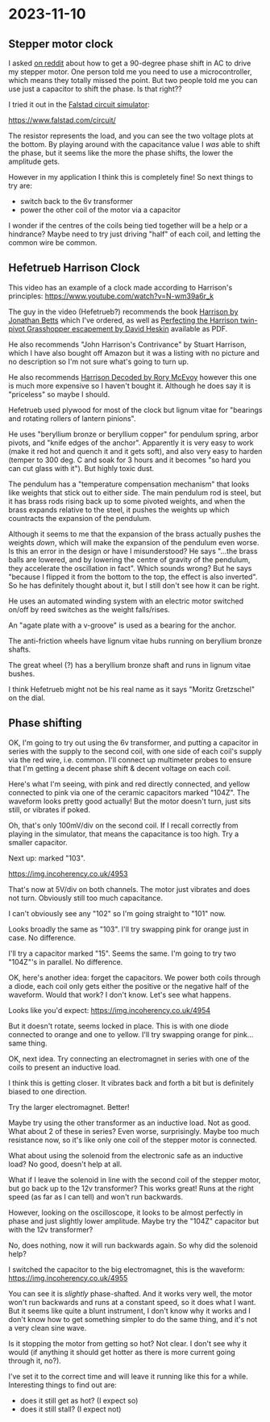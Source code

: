 # 2023-11-10

## Stepper motor clock

I asked [on reddit](https://www.reddit.com/r/electrical/comments/17qtro6/whats_the_simplest_way_to_get_a_90degree_phase/)
about how to get a 90-degree phase shift in AC to drive my stepper motor. One person told me you need to use
a microcontroller, which means they totally missed the point. But two people told me you can use just a capacitor
to shift the phase. Is that right??

I tried it out in the [Falstad circuit simulator](https://www.falstad.com/circuit/):

https://www.falstad.com/circuit/

The resistor represents the load, and you can see the two voltage plots at the bottom.
By playing around with the capacitance value I *was* able to shift the phase, but it seems
like the more the phase shifts, the lower the amplitude gets.

However in my application I think this is completely fine! So next things to try are:

 * switch back to the 6v transformer
 * power the other coil of the motor via a capacitor

I wonder if the centres of the coils being tied together will be a help or a hindrance?
Maybe need to try just driving "half" of each coil, and letting the common wire be common.

## Hefetrueb Harrison Clock

This video has an example of a clock made according to Harrison's principles: https://www.youtube.com/watch?v=N-wm39a6r_k

The guy in the video (Hefetrueb?) recommends the book [Harrison by Jonathan Betts](https://www.amazon.co.uk/Harrison-Jonathan-Betts/dp/0948065818/ref=sr_1_1?crid=229Z7EE9M3T1R&keywords=harrison+jonathan&qid=1699587604&sprefix=%2Caps%2C305&sr=8-1)
which I've ordered, as well as [Perfecting the Harrison twin-pivot Grasshopper escapement by David Heskin](http://www.hsn161.com/HSN/Heskin2.pdf) available as PDF.

He also recommends "John Harrison's Contrivance" by Stuart Harrison, which I have also bought off Amazon but
it was a listing with no picture and no description so I'm not sure what's going to turn up.

He also recommends [Harrison Decoded by Rory McEvoy](https://www.amazon.co.uk/Harrison-Decoded-Towards-Perfect-Pendulum/dp/0198892675/ref=sr_1_1?crid=1V3IAZHNQN3BL&keywords=harrison+decoded&qid=1699588005&sprefix=harrison+decode%2Caps%2C296&sr=8-1) however
this one is much more expensive so I haven't bought it. Although he does say it is "priceless" so maybe I should.

Hefetrueb used plywood for most of the clock but lignum vitae for "bearings and rotating rollers of lantern pinions".

He uses "beryllium bronze or beryllium copper" for pendulum spring, arbor pivots, and "knife edges of the anchor".
Apparently it is very easy to work (make it red hot and quench it and it gets soft), and also very easy to harden (temper
to 300 deg. C and soak for 3 hours and it becomes "so hard you can cut glass with it"). But highly toxic dust.

The pendulum has a "temperature compensation mechanism" that looks like weights that stick out to either side. The
main pendulum rod is steel, but it has brass rods rising back up to some pivoted weights, and when the brass expands
relative to the steel, it pushes the weights up which countracts the expansion of the pendulum.

Although it seems to me that the expansion of the brass actually pushes the weights *down*, which will make the expansion
of the pendulum even worse. Is this an error in the design or have I misunderstood? He says "...the brass balls are lowered,
and by lowering the centre of gravity of the pendulum, they accelerate the oscillation in fact". Which sounds wrong?
But he says "because I flipped it from the bottom to the top, the effect is also inverted". So he has definitely thought
about it, but I still don't see how it can be right.

He uses an automated winding system with an electric motor switched on/off by reed switches as the weight falls/rises.

An "agate plate with a v-groove" is used as a bearing for the anchor.

The anti-friction wheels have lignum vitae hubs running on beryllium bronze shafts.

The great wheel (?) has a beryllium bronze shaft and runs in lignum vitae bushes.

I think Hefetrueb might not be his real name as it says "Moritz Gretzschel" on the dial.

## Phase shifting

OK, I'm going to try out using the 6v transformer, and putting a capacitor in series with the supply to the second coil,
with one side of each coil's supply via the red wire, i.e. common. I'll connect up multimeter probes to ensure
that I'm getting a decent phase shift & decent voltage on each coil.

Here's what I'm seeing, with pink and red directly connected, and yellow connected to pink via
one of the ceramic capacitors marked "104Z". The waveform looks pretty good actually! But the motor doesn't turn,
just sits still, or vibrates if poked.

Oh, that's only 100mV/div on the second coil. If I recall correctly from playing in the simulator, that means the
capacitance is too high. Try a smaller capacitor.

Next up: marked "103".

https://img.incoherency.co.uk/4953

That's now at 5V/div on both channels. The motor just vibrates and does not turn. Obviously still too much capacitance.

I can't obviously see any "102" so I'm going straight to "101" now.

Looks broadly the same as "103". I'll try swapping pink for orange just in case. No difference.

I'll try a capacitor marked "15". Seems the same. I'm going to try two "104Z"'s in parallel. No difference.

OK, here's another idea: forget the capacitors. We power both coils through a diode, each coil only gets either the positive
or the negative half of the waveform. Would that work? I don't know. Let's see what happens.

Looks like you'd expect: https://img.incoherency.co.uk/4954

But it doesn't rotate, seems locked in place. This is with one diode connected to orange and one to yellow. I'll try swapping
orange for pink... same thing.

OK, next idea. Try connecting an electromagnet in series with one of the coils to present an inductive load.

I think this is getting closer. It vibrates back and forth a bit but is definitely biased to one direction.

Try the larger electromagnet. Better!

Maybe try using the other transformer as an inductive load. Not as good. What about 2 of these in series? Even worse, surprisingly.
Maybe too much resistance now, so it's like only one coil of the stepper motor is connected.

What about using the solenoid from the electronic safe as an inductive load? No good, doesn't help at all.

What if I leave the solenoid in line with the second coil of the stepper motor, but go back up to the 12v transformer?
This works great! Runs at the right speed (as far as I can tell) and won't run backwards.

However, looking on the oscilloscope, it looks to be almost perfectly in phase and just slightly lower amplitude.
Maybe try the "104Z" capacitor but with the 12v transformer?

No, does nothing, now it will run backwards again. So why did the solenoid help?

I switched the capacitor to the big electromagnet, this is the waveform: https://img.incoherency.co.uk/4955

You can see it is *slightly* phase-shafted. And it works very well, the motor won't run backwards and runs
at a constant speed, so it does what I want. But it seems like quite a blunt instrument, I don't know why it works
and I don't know how to get something simpler to do the same thing, and it's not a very clean sine wave.

Is it stopping the motor from getting so hot? Not clear. I don't see why it would (if anything it should get
hotter as there is more current going through it, no?).

I've set it to the correct time and will leave it running like this for a while. Interesting things to find out are:

* does it still get as hot? (I expect so)
* does it still stall? (I expect not)
